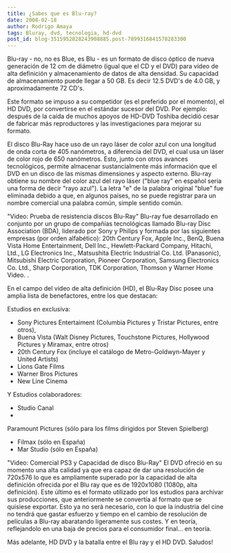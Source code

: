 ```yaml
---
title: ¿Sabes que es Blu-ray?
date: 2008-02-18
author: Rodrigo Amaya
tags: Bluray, dvd, tecnologia, hd-dvd
post_id: blog-3515952828243908885.post-7899316841578283300
---
```


Blu-ray - no, no es Blue, es Blu - es un formato de disco óptico de nueva generación de 12 cm de diámetro (igual que el CD y el DVD) para vídeo de alta definición y almacenamiento de datos de alta densidad. Su capacidad de almacenamiento puede llegar a 50 GB. Es decir 12.5 DVD's de 4.0 GB, y aproximadamente 72 CD's.

Este formato se impuso a su competidor (es el preferido por el momento), el HD DVD, por convertirse en el estándar sucesor del DVD. Por ejemplo: después de la caída de muchos apoyos de HD-DVD Toshiba decidió cesar de fabricar más reproductores y las investigaciones para mejorar su formato.

El disco Blu-Ray hace uso de un rayo láser de color azul con una longitud de onda corta de 405 nanómetros, a diferencia del DVD, el cual usa un láser de color rojo de 650 nanómetros. Esto, junto con otros avances tecnológicos, permite almacenar sustancialmente más información que el DVD en un disco de las mismas dimensiones y aspecto externo. Blu-ray obtiene su nombre del color azul del rayo láser ("blue ray" en español seria una forma de decir "rayo azul"). La letra "e" de la palabra original "blue" fue eliminada debido a que, en algunos países, no se puede registrar para un nombre comercial una palabra común, simple sentido común.

"Video: Prueba de resistencia discos
Blu-Ray" Blu-ray fue desarrollado en conjunto por un grupo de compañías tecnológicas llamado Blu-ray Disc Association (BDA), liderado por Sony y Philips y formada por las siguientes empresas (por orden alfabético): 20th Century Fox, Apple Inc., BenQ, Buena Vista Home Entertainment, Dell Inc., Hewlett-Packard Company, Hitachi, Ltd., LG Electronics Inc., Matsushita Electric Industrial Co. Ltd. (Panasonic), Mitsubishi Electric Corporation, Pioneer Corporation, Samsung Electronics Co. Ltd., Sharp Corporation, TDK Corporation, Thomson y Warner Home Video. .

En el campo del video de alta definición (HD), el Blu-Ray Disc posee una amplia lista de benefactores, entre los que destacan:

Estudios en exclusiva:
* Sony Pictures
Entertaiment (Columbia Pictures y Tristar Pictures, entre otros),
* Buena Vista
(Walt Disney Pictures, Touchstone Pictures, Hollywood Pictures y Miramax, entre otros)
* 20th Century Fox (incluye el catálogo de Metro-Goldwyn-Mayer y United Artists)
* Lions Gate Films
* Warner Bros Pictures
* New Line Cinema

Y Estudios colaboradores:

* Studio Canal
*
Paramount Pictures (sólo para los films dirigidos por Steven Spielberg)
* Filmax
(sólo en España)
* Mar Studio (sólo en España)

"Video: Comercial PS3 y Capacidad de
disco Blu-Ray" El DVD ofreció en su momento una alta calidad ya que era capaz de dar una resolución de 720x576 lo que es ampliamente superado por la capacidad de alta definición ofrecida por el Blu ray que es de 1920x1080 (1080p, alta definición). Este último es el formato utilizado por los estudios para archivar sus producciones, que anteriormente se convertía al formato que se quisiese exportar. Esto ya no será necesario, con lo que la industria del cine no tendrá que gastar esfuerzo y tiempo en el cambio de resolución de películas a Blu-ray abaratando ligeramente sus costes. Y en teoría, reflejandolo en una baja de precios para el consumidor final... en teoría.

Más adelante, HD DVD y la batalla entre el Blu ray y el HD DVD. Saludos!